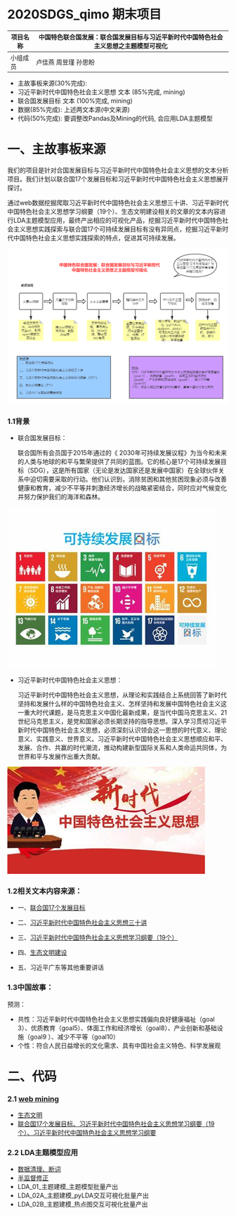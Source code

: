 # 2020SDGS_qimo 期末项目

项目名称 | 中国特色联合国发展：联合国发展目标与习近平新时代中国特色社会主义思想之主题模型可视化
---|---
小组成员 | 卢佳燕 周昱瑾 孙思盼



* 主故事板来源(30%完成): 
* 习近平新时代中国特色社会主义思想 文本 (85%完成, mining)
* 联合国发展目标 文本 (100%完成, mining)
* 数据(85%完成): 上述两文本源(中文来源)
* 代码(50%完成): 要调整改Pandas及Mining的代码, 会应用LDA主题模型



# 一、主故事板来源
我们的项目是针对合国发展目标与习近平新时代中国特色社会主义思想的文本分析项目。我们计划以联合国17个发展目标和习近平新时代中国特色社会主义思想展开探讨。

通过web数据挖掘爬取习近平新时代中国特色社会主义思想三十讲、习近平新时代中国特色社会主义思想学习纲要（19个）、生态文明建设相关的文章的文本内容进行LDA主题模型应用，最终产出相应的可视化产品，挖掘习近平新时代中国特色社会主义思想实践探索与联合国17个可持续发展目标有没有异同点，挖掘习近平新时代中国特色社会主义思想实践探索的特点，促进其可持续发展。

![image](https://github.com/LuJIAYan/2020_SDGS_qimo/blob/master/images/数据流程与猜想.png)

### 1.1背景
- 联合国发展目标：

    联合国所有会员国于2015年通过的《 2030年可持续发展议程》为当今和未来的人类与地球的和平与繁荣提供了共同的蓝图。它的核心是17个可持续发展目标（SDG），这是所有国家（无论是发达国家还是发展中国家）在全球伙伴关系中迫切需要采取的行动。他们认识到，消除贫困和其他贫困现象必须与改善健康和教育，减少不平等并刺激经济增长的战略紧密结合，同时应对气候变化并努力保护我们的海洋和森林。
    
![image](https://github.com/LuJIAYan/2020_SDGS_qimo/blob/master/images/17goal.jpg)

- 习近平新时代中国特色社会主义思想：

    习近平新时代中国特色社会主义思想，从理论和实践结合上系统回答了新时代坚持和发展什么样的中国特色社会主义、怎样坚持和发展中国特色社会主义这一重大时代课题，是马克思主义中国化最新成果，是当代中国马克思主义、21世纪马克思主义，是党和国家必须长期坚持的指导思想。深入学习贯彻习近平新时代中国特色社会主义思想，必须深刻认识领会这一思想的时代意义、理论意义、实践意义、世界意义。习近平新时代中国特色社会主义思想顺应和平、发展、合作、共赢的时代潮流，推动构建新型国际关系和人类命运共同体，为世界和平与发展作出重大贡献。
    

![image](https://github.com/LuJIAYan/2020_SDGS_qimo/blob/master/images/China.jpg)

### 1.2相关文本内容来源：
- 一、[联合国17个发展目标](https://sustainabledevelopment.un.org/partnerships/goodpractices)

- 二、[习近平新时代中国特色社会主义思想三十讲](http://www.qstheory.cn/xjpsxkj/index.html)

- 三、[习近平新时代中国特色社会主义思想学习纲要（19个）](http://theory.people.com.cn/GB/68294/428935/)

- 四、[生态文明建设](http://theory.people.com.cn/GB/68294/417224/index.html)

- 五、习近平广东等其他重要讲话

### 1.3中国故事：
预测：
* 共性：习近平新时代中国特色社会主义思想实践偏向良好健康福祉（goal 3）、优质教育（goal5）、体面工作和经济增长（goal8）、产业创新和基础设施（goal9 ）、减少不平等（goal10）
* 个性：符合人民日益增长的文化需求、具有中国社会主义特色、科学发展观

# 二、代码
### 2.1 [web mining](https://github.com/LuJIAYan/2020webmining/tree/master/SDGS_qimo)
* [生态文明](https://github.com/LuJIAYan/2020_SDGS_qimo/blob/master/web_mining/%E7%94%9F%E6%80%81%E6%96%87%E6%98%8E%E7%88%AC%E8%99%AB/getContents.ipynb)
* [联合国17个发展目标、习近平新时代中国特色社会主义思想学习纲要（19个）、习近平新时代中国特色社会主义思想学习纲要](https://github.com/LuJIAYan/2020_SDGS_qimo/blob/master/web_mining/get_content%E4%BB%A3%E7%A0%81%E9%9B%86.ipynb)
### 2.2 LDA主题模型应用
* [数据清理、断词](https://github.com/LuJIAYan/2020_SDGS_qimo/blob/master/LDA/LDA_0629/SDG_%E6%95%B0%E6%8D%AE%E6%B8%85%E7%90%86_01_%E6%95%B0%E6%8D%AE%E6%B8%85%E7%90%86_%E8%BF%AD%E4%BB%A301.ipynb)
* [半监督修正](https://github.com/LuJIAYan/2020_SDGS_qimo/blob/master/LDA/LDA_0629/data_sets/raw_data_SDG_processed.xlsx)
* LDA_01_主题建模_主题模型批量产出
* LDA_02A_主题建模_pyLDA交互可視化批量产出
* LDA_02B_主题建模_热点图交互可視化批量产出
